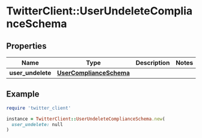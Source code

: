 # TwitterClient::UserUndeleteComplianceSchema

## Properties

| Name | Type | Description | Notes |
| ---- | ---- | ----------- | ----- |
| **user_undelete** | [**UserComplianceSchema**](UserComplianceSchema.md) |  |  |

## Example

```ruby
require 'twitter_client'

instance = TwitterClient::UserUndeleteComplianceSchema.new(
  user_undelete: null
)
```


